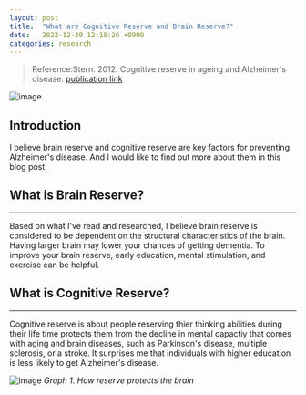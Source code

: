 ```yaml
---
layout: post
title:  "What are Cognitive Reserve and Brain Reserve?"
date:   2022-12-30 12:19:26 +0900
categories: research
---
```


> Reference:Stern. 2012. Cognitive reserve in ageing and Alzheimer's disease. [publication link](https://pubmed.ncbi.nlm.nih.gov/23079557/)

![image](http://www.eurekaselect.com/images/graphical-abstract/cn/17/11/004.jpg)

## Introduction

I believe brain reserve and cognitive reserve are key factors for preventing Alzheimer's disease. And I would like to find out more about them in this blog post.

## What is Brain Reserve?

---

Based on what I've read and researched, I believe brain reserve is considered to be dependent on the structural characteristics of the brain. Having larger brain may lower your chances of getting dementia. To improve your brain reserve, early education, mental stimulation, and exercise can be helpful.

## What is Cognitive Reserve?

---

Cognitive reserve is about people reserving thier thinking abilities during their life time protects them from the decline in mental capactiy that comes with aging and brain diseases, such as Parkinson's disease, multiple sclerosis, or a stroke. It surprises me that individuals with higher education is less likely to get Alzheimer's disease.

![image](https://www.thelancet.com/cms/attachment/004fe204-71d0-42df-a087-a3f71aa05403/gr1.jpg/)
*Graph 1. How reserve protects the brain*
